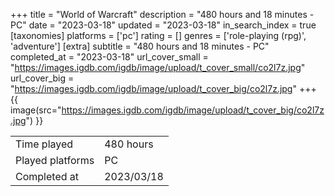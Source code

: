 +++
title = "World of Warcraft"
description = "480 hours and 18 minutes - PC"
date = "2023-03-18"
updated = "2023-03-18"
in_search_index = true
[taxonomies]
platforms = ['pc']
rating = []
genres = ['role-playing (rpg)', 'adventure']
[extra]
subtitle = "480 hours and 18 minutes - PC"
completed_at = "2023-03-18"
url_cover_small = "https://images.igdb.com/igdb/image/upload/t_cover_small/co2l7z.jpg"
url_cover_big = "https://images.igdb.com/igdb/image/upload/t_cover_big/co2l7z.jpg"
+++
{{ image(src="https://images.igdb.com/igdb/image/upload/t_cover_big/co2l7z.jpg") }}

|              |            |
| ------------ | ---------- |
| Time played  | 480 hours |
| Played platforms    | PC |
| Completed at | 2023/03/18 |


